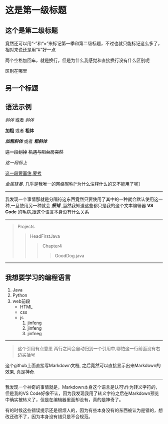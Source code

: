 这是第一级标题
===
这个是第二级标题
---
竟然还可以用“-”和“=”来标记第一季和第二级标题，不过也就只能标记这么多了，相对来说还是用“#”好一点

两个空格加回车，就是换行，但是为什么我感觉和直接换行没有什么区别呢

区别在哪里

## 另一个标题

## 语法示例

*斜体* 或者 _斜体_

**加粗** 或者 __粗体__

***加粗斜体*** 或者 ___粗斜体___

~~这一段划掉~~ ~~机遇与阳台房突然~~

<em>这一段标上</em>

<u>这一段要画住,要考</u>

*金属锋暴*. 几乎是我唯一的网络昵称[^为什么注释什么的又不能用了呢]

---

我发现一个事情那就是分隔符这东西竟然只要使用了其中的一种就会默认使用这一种,一旦使用另一种就会 ***报错*** ,当然我知道这些都只是我的这个文本编辑器 **VS Code** 的毛病,跟这个语言本身没有什么关系

---

>Projects
>>HeadFirstJava
>>>Chapter4
>>>>GoodDog.java

---

## **我想要学习的编程语言**

1. Java
2. Python
3. web前段
   * HTML
   * css
   * js
      1. jinfeng
      2. jinfeng
      3. jinfneg

---

>这个引用有点意思
两行之间会自动归到一个引用中,哪怕这一行前面没有右边尖括号

这个github上面直接写Markdown文档, 之后竟然可以直接显示出来Markdown的效果, 真是神奇.

---

我发现一个神奇的事情就是，Markdown本身这个语言是认可\\作为转义字符的，但是我的VS Code好像不认，因为我发现我用了转义字符之后在Markdown预览中确实被转义了，但是在编辑器里面却没有，真的是神奇了。

有的时候这些错误提示还是很烦人的，因为有些本身没有的东西被认为是错的，想改还改不了，因为本身没有错只是不合规范。
